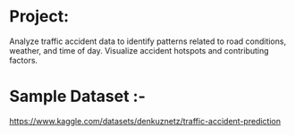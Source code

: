 # Project:
Analyze traffic accident data to identify patterns related to road conditions, weather, and time of day. Visualize accident hotspots and contributing factors.
# Sample Dataset :-
https://www.kaggle.com/datasets/denkuznetz/traffic-accident-prediction
